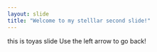 ```yaml
---
layout: slide
title: "Welcome to my stelllar second slide!"
---
```

this is toyas slide
Use the left arrow to go back!
